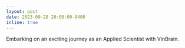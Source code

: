 ```yaml
---
layout: post
date: 2023-09-28 20:00:00-0400
inline: true
---
```

Embarking on an exciting journey as an Applied Scientist with VinBrain.

